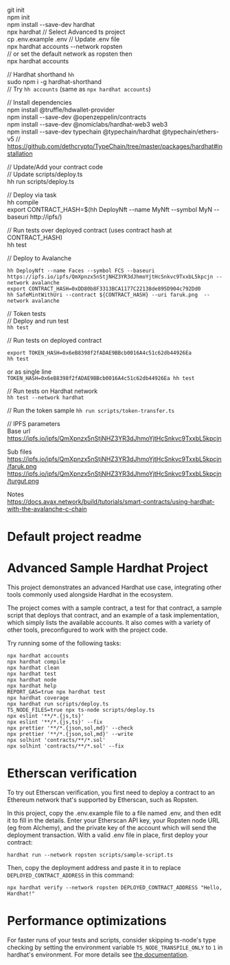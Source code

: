 git init  
npm init  
npm install --save-dev hardhat  
npx hardhat // Select Advanced ts project  
cp .env.example .env
// Update .env file  
npx hardhat accounts --network ropsten  
// or set the default network as ropsten then  
npx hardhat accounts  

// Hardhat shorthand `hh`  
sudo npm i -g hardhat-shorthand  
// Try `hh accounts` (same as `npx hardhat accounts`)  

// Install dependencies  
npm install @truffle/hdwallet-provider  
npm install --save-dev @openzeppelin/contracts  
npm install --save-dev @nomiclabs/hardhat-web3 web3  
npm install --save-dev typechain @typechain/hardhat @typechain/ethers-v5 // https://github.com/dethcrypto/TypeChain/tree/master/packages/hardhat#installation


// Update/Add your contract code  
// Update scripts/deploy.ts  
hh run scripts/deploy.ts  

// Deploy via task  
hh compile  
export CONTRACT_HASH=$(hh DeployNft --name MyNft --symbol MyN --baseuri http://ipfs/)  

// Run tests over deployed contract (uses contract hash at CONTRACT_HASH)  
hh test

// Deploy to Avalanche  
```
hh DeployNft --name Faces --symbol FCS --baseuri https://ipfs.io/ipfs/QmXpnzx5nStjNHZ3YR3dJhmoYjtHcSnkvc9TxxbL5kpcjn --network avalanche
export CONTRACT_HASH=0xDD80b8F3313BCA1177C22138de895D904c792Dd0
hh SafeMintWithUri --contract ${CONTRACT_HASH} --uri faruk.png  --network avalanche
```

// Token tests  
// Deploy and run test  
`hh test`

// Run tests on deployed contract  
```
export TOKEN_HASH=0x6eB8398f2fADAE9BBcb0016A4c51c62db44926Ea
hh test
```
or as single line   
`TOKEN_HASH=0x6eB8398f2fADAE9BBcb0016A4c51c62db44926Ea hh test`  

// Run tests on Hardhat network  
`hh test --network hardhat`  

// Run the token sample 
`hh run scripts/token-transfer.ts`  

// IPFS parameters  
Base url  
https://ipfs.io/ipfs/QmXpnzx5nStjNHZ3YR3dJhmoYjtHcSnkvc9TxxbL5kpcjn  

Sub files  
https://ipfs.io/ipfs/QmXpnzx5nStjNHZ3YR3dJhmoYjtHcSnkvc9TxxbL5kpcjn/faruk.png  
https://ipfs.io/ipfs/QmXpnzx5nStjNHZ3YR3dJhmoYjtHcSnkvc9TxxbL5kpcjn/turgut.png  


Notes  
https://docs.avax.network/build/tutorials/smart-contracts/using-hardhat-with-the-avalanche-c-chain  


# Default project readme  
# Advanced Sample Hardhat Project

This project demonstrates an advanced Hardhat use case, integrating other tools commonly used alongside Hardhat in the ecosystem.

The project comes with a sample contract, a test for that contract, a sample script that deploys that contract, and an example of a task implementation, which simply lists the available accounts. It also comes with a variety of other tools, preconfigured to work with the project code.

Try running some of the following tasks:

```shell
npx hardhat accounts
npx hardhat compile
npx hardhat clean
npx hardhat test
npx hardhat node
npx hardhat help
REPORT_GAS=true npx hardhat test
npx hardhat coverage
npx hardhat run scripts/deploy.ts
TS_NODE_FILES=true npx ts-node scripts/deploy.ts
npx eslint '**/*.{js,ts}'
npx eslint '**/*.{js,ts}' --fix
npx prettier '**/*.{json,sol,md}' --check
npx prettier '**/*.{json,sol,md}' --write
npx solhint 'contracts/**/*.sol'
npx solhint 'contracts/**/*.sol' --fix
```

# Etherscan verification

To try out Etherscan verification, you first need to deploy a contract to an Ethereum network that's supported by Etherscan, such as Ropsten.

In this project, copy the .env.example file to a file named .env, and then edit it to fill in the details. Enter your Etherscan API key, your Ropsten node URL (eg from Alchemy), and the private key of the account which will send the deployment transaction. With a valid .env file in place, first deploy your contract:

```shell
hardhat run --network ropsten scripts/sample-script.ts
```

Then, copy the deployment address and paste it in to replace `DEPLOYED_CONTRACT_ADDRESS` in this command:

```shell
npx hardhat verify --network ropsten DEPLOYED_CONTRACT_ADDRESS "Hello, Hardhat!"
```

# Performance optimizations

For faster runs of your tests and scripts, consider skipping ts-node's type checking by setting the environment variable `TS_NODE_TRANSPILE_ONLY` to `1` in hardhat's environment. For more details see [the documentation](https://hardhat.org/guides/typescript.html#performance-optimizations).
